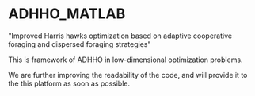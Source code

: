 # ADHHO_MATLAB
"Improved Harris hawks optimization based on adaptive cooperative foraging and dispersed foraging strategies"

This is framework of ADHHO in low-dimensional optimization problems.

We are further improving the readability of the code, and will provide it to the this platform as soon as possible.
